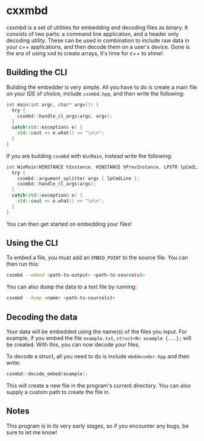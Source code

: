 # cxxmbd

cxxmbd is a set of utilities for embedding and decoding files as binary. It consists of two parts: a command line application, and a header only decoding utility. These can be used in combination to include raw data in your c++ applications, and then decode them on a user's device. Gone is the era of using xxd to create arrays, it's time for c++ to shine!

## Building the CLI

Building the embedder is very simple. All you have to do is create a main file on your IDE of choice, include ``cxxmbd.hpp``, and then write the following:
```cpp
int main(int argc, char* argv[]) {
  try {
    cxxmbd::handle_cl_args(argc, argv);
  }
  catch(std::exception& e) {
    std::cout << e.what() << "\n\n";
  }
}
```
If you are building ``cxxmbd`` with ``WinMain``, instead write the following:
```cpp
int WinMain(HINSTANCE hInstance, HINSTANCE hPrevInstance, LPSTR lpCmdLine, int nCmdShow) {
  try {
    cxxmbd::argument_splitter args { lpCmdLine };
    cxxmbd::handle_cl_args(args);
  }
  catch(std::exception& e) {
    std::cout << e.what() << "\n\n";
  }
}
```
You can then get started on embedding your files!

## Using the CLI

To embed a file, you must add an ``EMBED_POINT`` to the source file. You can then run this:
```bash
cxxmbd --embed <path-to-output> <path-to-source(s)>
```
You can also dump the data to a text file by running:
```bash
cxxmbd --dump <name> <path-to-source(s)>
```

## Decoding the data

Your data will be embedded using the name(s) of the files you input. For example, if you embed the file ``example.txt``, 
``struct<N> example {...};`` will be created. With this, you can now decode your files.

To decode a struct, all you need to do is include ``mbddecoder.hpp`` and then write:
```cpp
cxxmbd::decode_embed(example);
```
This will create a new file in the program's current directory. You can also supply a custom path to create the file in.

## Notes

This program is in its very early stages, so if you encounter any bugs, be sure to let me know!
